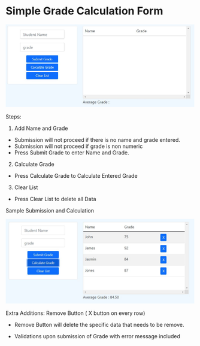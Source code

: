 # Simple Grade Calculation Form

![image info](screenshot/1.JPG)

Steps:

1. Add Name and Grade
 - Submission will not proceed if there is no name and grade entered.
 - Submission will not proceed if grade is non numeric
 - Press Submit Grade to enter Name and Grade.

2. Calculate Grade
 - Press Calculate Grade to Calculate Entered Grade

3. Clear List
 - Press Clear List to delete all Data

Sample Submission and Calculation

![image info](screenshot/2.JPG)

Extra Additions:
Remove Button ( X button on every row)
- Remove Button will delete the specific data that needs to be remove.

- Validations upon submission of Grade with error message included
